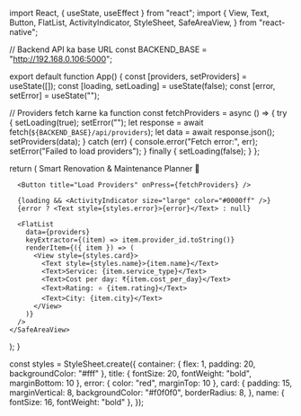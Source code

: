 import React, { useState, useEffect } from "react";
import {
  View,
  Text,
  Button,
  FlatList,
  ActivityIndicator,
  StyleSheet,
  SafeAreaView,
} from "react-native";

// Backend API ka base URL
const BACKEND_BASE = "http://192.168.0.106:5000";


export default function App() {
  const [providers, setProviders] = useState([]);
  const [loading, setLoading] = useState(false);
  const [error, setError] = useState("");

  // Providers fetch karne ka function
  const fetchProviders = async () => {
  try {
    setLoading(true);
    setError("");
    let response = await fetch(`${BACKEND_BASE}/api/providers`);
    let data = await response.json();
    setProviders(data);
  } catch (err) {
    console.error("Fetch error:", err);
    setError("Failed to load providers");
  } finally {
    setLoading(false);
  }
};


  return (
    <SafeAreaView style={styles.container}>
      <Text style={styles.title}>Smart Renovation & Maintenance Planner 🚀</Text>

      <Button title="Load Providers" onPress={fetchProviders} />

      {loading && <ActivityIndicator size="large" color="#0000ff" />}
      {error ? <Text style={styles.error}>{error}</Text> : null}

      <FlatList
        data={providers}
        keyExtractor={(item) => item.provider_id.toString()}
        renderItem={({ item }) => (
          <View style={styles.card}>
            <Text style={styles.name}>{item.name}</Text>
            <Text>Service: {item.service_type}</Text>
            <Text>Cost per day: ₹{item.cost_per_day}</Text>
            <Text>Rating: ⭐ {item.rating}</Text>
            <Text>City: {item.city}</Text>
          </View>
        )}
      />
    </SafeAreaView>
  );
}

const styles = StyleSheet.create({
  container: { flex: 1, padding: 20, backgroundColor: "#fff" },
  title: { fontSize: 20, fontWeight: "bold", marginBottom: 10 },
  error: { color: "red", marginTop: 10 },
  card: {
    padding: 15,
    marginVertical: 8,
    backgroundColor: "#f0f0f0",
    borderRadius: 8,
  },
  name: { fontSize: 16, fontWeight: "bold" },
});

